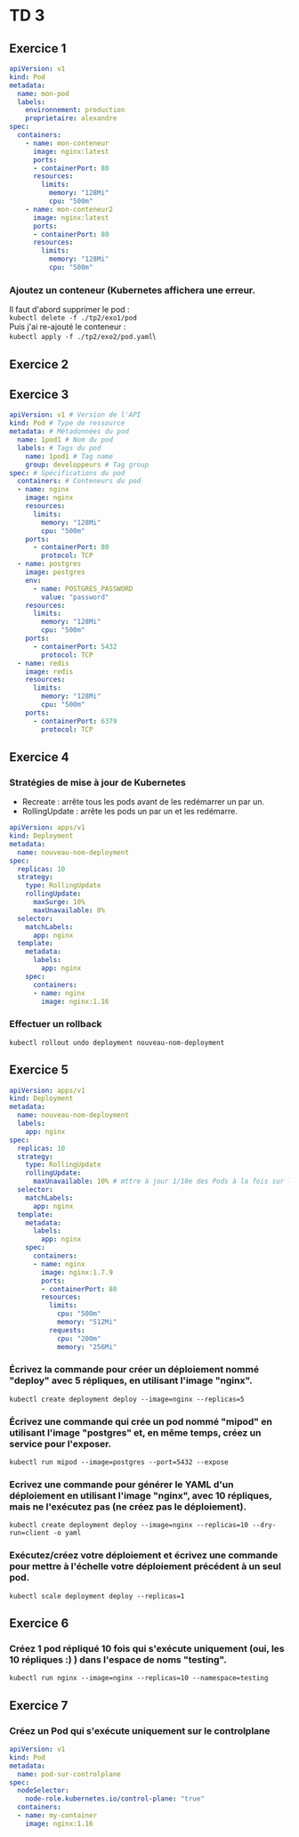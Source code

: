 # TD 3
## Exercice 1

```yaml
apiVersion: v1
kind: Pod
metadata:
  name: mon-pod
  labels:
    environnement: production
    proprietaire: alexandre
spec:
  containers:
    - name: mon-conteneur
      image: nginx:latest
      ports:
      - containerPort: 80
      resources:
        limits:
          memory: "128Mi"
          cpu: "500m"
    - name: mon-conteneur2
      image: nginx:latest
      ports:
      - containerPort: 80
      resources:
        limits:
          memory: "128Mi"
          cpu: "500m"
```

### Ajoutez un conteneur (Kubernetes affichera une erreur.

Il faut d'abord supprimer le pod :\
```kubectl delete -f ./tp2/exo1/pod```\
Puis j'ai re-ajouté le conteneur :\
```kubectl apply -f ./tp2/exo2/pod.yaml```\

## Exercice 2

## Exercice 3
```yaml
apiVersion: v1 # Version de l'API
kind: Pod # Type de ressource
metadata: # Métadonnées du pod
  name: 1pod1 # Nom du pod
  labels: # Tags du pod
    name: 1pod1 # Tag name
    group: developpeurs # Tag group
spec: # Spécifications du pod
  containers: # Conteneurs du pod
  - name: nginx
    image: nginx
    resources:
      limits:
        memory: "128Mi"
        cpu: "500m"
    ports:
      - containerPort: 80
        protocol: TCP
  - name: postgres
    image: postgres
    env:
      - name: POSTGRES_PASSWORD
        value: "password"
    resources:
      limits:
        memory: "128Mi"
        cpu: "500m"
    ports:
      - containerPort: 5432
        protocol: TCP
  - name: redis
    image: redis
    resources:
      limits:
        memory: "128Mi"
        cpu: "500m"
    ports:
      - containerPort: 6379
        protocol: TCP
```

## Exercice 4
### Stratégies de mise à jour de Kubernetes
- Recreate : arrête tous les pods avant de les redémarrer un par un.
- RollingUpdate : arrête les pods un par un et les redémarre.

```yaml
apiVersion: apps/v1
kind: Deployment
metadata:
  name: nouveau-nom-deployment
spec:
  replicas: 10
  strategy:
    type: RollingUpdate
    rollingUpdate:
      maxSurge: 10%
      maxUnavailable: 0%
  selector:
    matchLabels:
      app: nginx
  template:
    metadata:
      labels:
        app: nginx
    spec:
      containers:
      - name: nginx
        image: nginx:1.16

```

### Effectuer un rollback
```kubectl rollout undo deployment nouveau-nom-deployment```


## Exercice 5

```yaml
apiVersion: apps/v1
kind: Deployment
metadata:
  name: nouveau-nom-deployment
  labels:
    app: nginx
spec:
  replicas: 10
  strategy:
    type: RollingUpdate
    rollingUpdate:
      maxUnavailable: 10% # mttre à jour 1/10e des Pods à la fois sur les 10 replicas
  selector:
    matchLabels:
      app: nginx
  template:
    metadata:
      labels:
        app: nginx
    spec:
      containers:
      - name: nginx
        image: nginx:1.7.9
        ports:
        - containerPort: 80
        resources:
          limits:
            cpu: "500m"
            memory: "512Mi"
          requests:
            cpu: "200m"
            memory: "256Mi"
```

### Écrivez la commande pour créer un déploiement nommé "deploy" avec 5 répliques, en utilisant l'image "nginx".

```kubectl create deployment deploy --image=nginx --replicas=5```

### Écrivez une commande qui crée un pod nommé "mipod" en utilisant l'image "postgres" et, en même temps, créez un service pour l'exposer.

```kubectl run mipod --image=postgres --port=5432 --expose```

### Ecrivez une commande pour générer le YAML d'un déploiement en utilisant l'image "nginx", avec 10 répliques, mais ne l'exécutez pas (ne créez pas le déploiement).

```kubectl create deployment deploy --image=nginx --replicas=10 --dry-run=client -o yaml```

### Exécutez/créez votre déploiement et écrivez une commande pour mettre à l'échelle votre déploiement précédent à un seul pod.

```kubectl scale deployment deploy --replicas=1```


## Exercice 6

### Créez 1 pod répliqué 10 fois qui s'exécute uniquement (oui, les 10 répliques :) ) dans l'espace de noms "testing".

```kubectl run nginx --image=nginx --replicas=10 --namespace=testing```

## Exercice 7

### Créez un Pod qui s'exécute uniquement sur le controlplane

```yaml
apiVersion: v1
kind: Pod
metadata:
  name: pod-sur-controlplane
spec:
  nodeSelector:
    node-role.kubernetes.io/control-plane: "true"
  containers:
  - name: my-container
    image: nginx:1.16
```
